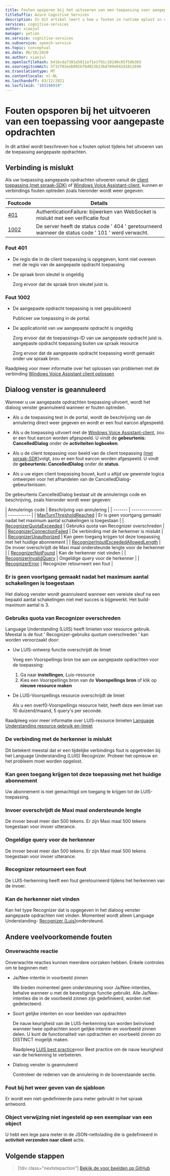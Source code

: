 ```yaml
---
title: Fouten opsporen bij het uitvoeren van een toepassing voor aangepaste opdrachten
titleSuffix: Azure Cognitive Services
description: In dit artikel leert u hoe u fouten in runtime oplost in een aangepaste opdrachten toepassing.
services: cognitive-services
author: xiaojul
manager: yetian
ms.service: cognitive-services
ms.subservice: speech-service
ms.topic: conceptual
ms.date: 06/18/2020
ms.author: xiaojul
ms.openlocfilehash: b41bcda7381e5811ef1e1f91c102d8c85f50b3b5
ms.sourcegitcommit: 5f32f03eeb892bf0d023b23bd709e642d1812696
ms.translationtype: MT
ms.contentlocale: nl-NL
ms.lasthandoff: 03/12/2021
ms.locfileid: "103196919"
---
```

# <a name="debug-errors-when-running-a-custom-commands-application"></a>Fouten opsporen bij het uitvoeren van een toepassing voor aangepaste opdrachten

In dit artikel wordt beschreven hoe u fouten oplost tijdens het uitvoeren van de toepassing aangepaste opdrachten. 

## <a name="connection-failed"></a>Verbinding is mislukt

Als uw toepassing aangepaste opdrachten uitvoeren vanuit de [client toepassing (met spraak-SDK)](./how-to-custom-commands-setup-speech-sdk.md) of [Windows Voice Assistant-client](./how-to-custom-commands-developer-flow-test.md), kunnen er verbindings fouten optreden zoals hieronder wordt weer gegeven:

| Foutcode | Details |
| ------- | -------- |
| [401](#error-401) | AuthenticationFailure: bijwerken van WebSocket is mislukt met een verificatie fout |
| [1002](#error-1002) | De server heeft de status code ' 404 ' geretourneerd wanneer de status code ' 101 ' werd verwacht. |

### <a name="error-401"></a>Fout 401
- De regio die in de client toepassing is opgegeven, komt niet overeen met de regio van de aangepaste opdracht toepassing

- De spraak bron sleutel is ongeldig
    
    Zorg ervoor dat de spraak bron sleutel juist is.

### <a name="error-1002"></a>Fout 1002 
- De aangepaste opdracht toepassing is niet gepubliceerd
    
    Publiceer uw toepassing in de portal.

- De applicationId van uw aangepaste opdracht is ongeldig

    Zorg ervoor dat de toepassings-ID van uw aangepaste opdracht juist is.
 aangepaste opdracht toepassing buiten uw spraak resource

    Zorg ervoor dat de aangepaste opdracht toepassing wordt gemaakt onder uw spraak bron.

Raadpleeg voor meer informatie over het oplossen van problemen met de verbinding [Windows Voice Assistant client oplossen](https://github.com/Azure-Samples/Cognitive-Services-Voice-Assistant/tree/master/clients/csharp-wpf#troubleshooting)


## <a name="dialog-is-canceled"></a>Dialoog venster is geannuleerd

Wanneer u uw aangepaste opdrachten toepassing uitvoert, wordt het dialoog venster geannuleerd wanneer er fouten optreden.

- Als u de toepassing test in de portal, wordt de beschrijving van de annulering direct weer gegeven en wordt er een fout earcon afgespeeld. 

- Als u de toepassing uitvoert met de [Windows Voice Assistant-client](./how-to-custom-commands-developer-flow-test.md), zou er een fout earcon worden afgespeeld. U vindt de **gebeurtenis: CancelledDialog** onder de **activiteiten logboeken**.

- Als u de client toepassing voor beeld van de client toepassing [(met spraak-SDK)](./how-to-custom-commands-setup-speech-sdk.md)volgt, zou er een fout earcon worden afgespeeld. U vindt de **gebeurtenis: CancelledDialog** onder de **status**.

- Als u uw eigen client toepassing bouwt, kunt u altijd uw gewenste logica ontwerpen voor het afhandelen van de CancelledDialog-gebeurtenissen.

De gebeurtenis CancelledDialog bestaat uit de annulerings code en beschrijving, zoals hieronder wordt weer gegeven:

| Annulerings code | Beschrijving van annulering |
| ------- | --------------- | ----------- |
| [MaxTurnThresholdReached](#no-progress-was-made-after-the-max-number-of-turns-allowed) | Er is geen voortgang gemaakt nadat het maximum aantal schakelingen is toegestaan |
| [RecognizerQuotaExceeded](#recognizer-usage-quota-exceeded) | Gebruiks quota van Recognizer overschreden |
| [RecognizerConnectionFailed](#connection-to-the-recognizer-failed) | De verbinding met de herkenner is mislukt |
| [RecognizerUnauthorized](#this-application-cannot-be-accessed-with-the-current-subscription) | Kan geen toegang krijgen tot deze toepassing met het huidige abonnement |
| [RecognizerInputExceededAllowedLength](#input-exceeds-the-maximum-supported-length) | De invoer overschrijdt de Maxi maal ondersteunde lengte voor de herkenner |
| [RecognizerNotFound](#recognizer-not-found) | Kan de herkenner niet vinden |
| [RecognizerInvalidQuery](#invalid-query-for-the-recognizer) | Ongeldige query voor de herkenner |
| [RecognizerError](#recognizer-return-an-error) | Recognizer retourneert een fout |

### <a name="no-progress-was-made-after-the-max-number-of-turns-allowed"></a>Er is geen voortgang gemaakt nadat het maximum aantal schakelingen is toegestaan
Het dialoog venster wordt geannuleerd wanneer een vereiste sleuf na een bepaald aantal schakelingen niet met succes is bijgewerkt. Het build-maximum aantal is 3.

### <a name="recognizer-usage-quota-exceeded"></a>Gebruiks quota van Recognizer overschreden
Language Understanding (LUIS) heeft limieten voor resource gebruik. Meestal is de fout ' Recognizer-gebruiks quotum overschreden ' kan worden veroorzaakt door: 
- Uw LUIS-ontwerp functie overschrijdt de limiet

    Voeg een Voorspellings bron toe aan uw aangepaste opdrachten voor de toepassing: 
    1. Ga naar **instellingen**, Luis-resource
    1. Kies een Voorspellings bron van de **Voorspellings bron** of klik op **nieuwe resource maken** 

- De LUIS-Voorspellings resource overschrijdt de limiet

    Als u een overf0-Voorspellings resource hebt, heeft deze een limiet van 10 duizend/maand, 5 query's per seconde.

Raadpleeg voor meer informatie over LUIS-resource limieten [Language Understanding resource gebruik en-limiet](../luis/luis-limits.md#resource-usage-and-limits)

### <a name="connection-to-the-recognizer-failed"></a>De verbinding met de herkenner is mislukt
Dit betekent meestal dat er een tijdelijke verbindings fout is opgetreden bij het Language Understanding (LUIS) Recognizer. Probeer het opnieuw en het probleem moet worden opgelost.

### <a name="this-application-cannot-be-accessed-with-the-current-subscription"></a>Kan geen toegang krijgen tot deze toepassing met het huidige abonnement
Uw abonnement is niet gemachtigd om toegang te krijgen tot de LUIS-toepassing. 

### <a name="input-exceeds-the-maximum-supported-length"></a>Invoer overschrijdt de Maxi maal ondersteunde lengte
De invoer bevat meer dan 500 tekens. Er zijn Maxi maal 500 tekens toegestaan voor invoer utterance.

### <a name="invalid-query-for-the-recognizer"></a>Ongeldige query voor de herkenner
De invoer bevat meer dan 500 tekens. Er zijn Maxi maal 500 tekens toegestaan voor invoer utterance.

### <a name="recognizer-return-an-error"></a>Recognizer retourneert een fout
De LUIS-herkenning heeft een fout geretourneerd tijdens het herkennen van de invoer.

### <a name="recognizer-not-found"></a>Kan de herkenner niet vinden
Kan het type Recognizer dat is opgegeven in het dialoog venster aangepaste opdrachten niet vinden. Momenteel wordt alleen Language Understanding- [Recognizer (Luis)](https://www.luis.ai/)ondersteund.

## <a name="other-common-errors"></a>Andere veelvoorkomende fouten
### <a name="unexpected-response"></a>Onverwachte reactie
Onverwachte reacties kunnen meerdere oorzaken hebben. Enkele controles om te beginnen met:
- Ja/Nee-intentie in voorbeeld zinnen

    We bieden momenteel geen ondersteuning voor Ja/Nee-intenties, behalve wanneer u met de bevestigings functie gebruikt. Alle Ja/Nee-intenties die in de voorbeeld zinnen zijn gedefinieerd, worden niet gedetecteerd.

- Soort gelijke intenten en voor beelden van opdrachten

    De nauw keurigheid van de LUIS-herkenning kan worden beïnvloed wanneer twee opdrachten soort gelijke intentie-en voorbeeld zinnen delen. U kunt de functionaliteit van opdrachten en voorbeeld zinnen zo DISTINCT mogelijk maken.

    Raadpleeg [LUIS best practice](../luis/luis-concept-best-practices.md)voor Best practice om de nauw keurigheid van de herkenning te verbeteren.

- Dialoog venster is geannuleerd
    
    Controleer de redenen van de annulering in de bovenstaande sectie.

### <a name="error-while-rendering-the-template"></a>Fout bij het weer geven van de sjabloon
Er wordt een niet-gedefinieerde para meter gebruikt in het spraak antwoord. 

### <a name="object-reference-not-set-to-an-instance-of-an-object"></a>Object verwijzing niet ingesteld op een exemplaar van een object
U hebt een lege para meter in de JSON-nettolading die is gedefinieerd in **activiteit verzenden naar client** actie.

## <a name="next-steps"></a>Volgende stappen

> [!div class="nextstepaction"]
> [Bekijk de voor beelden op GitHub](https://aka.ms/speech/cc-samples)
